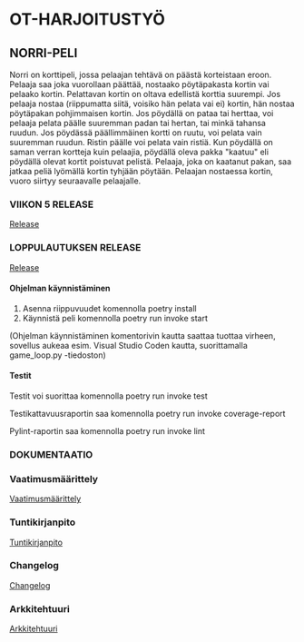 # OT-HARJOITUSTYÖ

## NORRI-PELI

Norri on korttipeli, jossa pelaajan tehtävä on päästä korteistaan eroon. Pelaaja saa joka vuorollaan päättää, nostaako pöytäpakasta kortin vai pelaako kortin. Pelattavan kortin on oltava edellistä korttia suurempi. Jos pelaaja nostaa (riippumatta siitä, voisiko hän pelata vai ei) kortin, hän nostaa pöytäpakan pohjimmaisen kortin. Jos pöydällä on pataa tai herttaa, voi pelaaja pelata päälle suuremman padan tai hertan, tai minkä tahansa ruudun. Jos pöydässä päällimmäinen kortti on ruutu, voi pelata vain suuremman ruudun. Ristin päälle voi pelata vain ristiä. Kun pöydällä on saman verran kortteja kuin pelaajia, pöydällä oleva pakka "kaatuu" eli pöydällä olevat kortit poistuvat pelistä. Pelaaja, joka on kaatanut pakan, saa jatkaa peliä lyömällä kortin tyhjään pöytään. Pelaajan nostaessa kortin, vuoro siirtyy seuraavalle pelaajalle.  

### VIIKON 5 RELEASE

[Release](https://github.com/Vilivanh/ot-harjoitustyo/releases/tag/viikko5)

### LOPPULAUTUKSEN RELEASE

[Release](https://github.com/Vilivanh/ot-harjoitustyo/releases/tag/Loppupalautus)

#### Ohjelman käynnistäminen

1. Asenna riippuvuudet komennolla poetry install
2. Käynnistä peli komennolla poetry run invoke start

(Ohjelman käynnistäminen komentorivin kautta saattaa tuottaa virheen, sovellus aukeaa esim. Visual Studio Coden kautta, suorittamalla game_loop.py -tiedoston)

#### Testit

Testit voi suorittaa komennolla poetry run invoke test

Testikattavuusraportin saa komennolla poetry run invoke coverage-report

Pylint-raportin saa komennolla poetry run invoke lint

### DOKUMENTAATIO


### Vaatimusmäärittely

[Vaatimusmäärittely](https://github.com/Vilivanh/ot-harjoitustyo/blob/master/dokumentaatio/vaatimusmaarittely.md)

### Tuntikirjanpito

[Tuntikirjanpito](https://github.com/Vilivanh/ot-harjoitustyo/blob/master/dokumentaatio/tuntikirjanpito.md)

### Changelog

[Changelog](https://github.com/Vilivanh/ot-harjoitustyo/blob/master/dokumentaatio/changelog.md)

### Arkkitehtuuri

[Arkkitehtuuri](https://github.com/Vilivanh/ot-harjoitustyo/blob/master/dokumentaatio/arkkitehtuuri.md)
